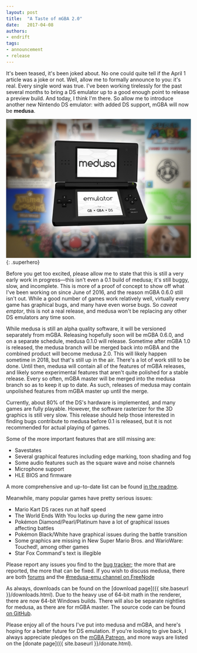 ```yaml
---
layout: post
title:  "A Taste of mGBA 2.0"
date:   2017-04-08
authors:
- endrift
tags:
- announcement
- release
---
```

It's been teased, it's been joked about. No one could quite tell if the April 1 article was a joke or not. Well, allow me to formally announce to you: it's real. Every single word was true. I've been working tirelessly for the past several months to bring a DS emulator up to a good enough point to release a preview build. And today, I think I'm there. So allow me to introduce another new Nintendo DS emulator: with added DS support, mGBA will now be **medusa**.
<!--more-->

![medusa](/assets/medusa-hero.jpg){: .superhero}

Before you get too excited, please allow me to state that this is still a very early work in progress—this isn't even a 0.1 build of medusa; it's still buggy, slow, and incomplete. This is more of a proof of concept to show off what I've been working on since June of 2016, and the reason mGBA 0.6.0 still isn't out. While a good number of games work relatively well, virtually every game has graphical bugs, and many have even worse bugs. So *caveat emptor*, this is not a real release, and medusa won't be replacing any other DS emulators any time soon.

While medusa is still an alpha quality software, it will be versioned separately from mGBA. Releasing hopefully soon will be mGBA 0.6.0, and on a separate schedule, medusa 0.1.0 will release. Sometime after mGBA 1.0 is released, the medusa branch will be merged back into mGBA and the combined product will become medusa 2.0. This will likely happen sometime in 2018, but that's still up in the air. There's a lot of work still to be done. Until then, medusa will contain all of the features of mGBA releases, and likely some experimental features that aren't quite polished for a stable release. Every so often, mGBA master will be merged into the medusa branch so as to keep it up to date. As such, releases of medusa may contain unpolished features from mGBA master up until the merge.

Currently, about 80% of the DS's hardware is implemented, and many games are fully playable. However, the software rasterizer for the 3D graphics is still very slow. This release should help those interested in finding bugs contribute to medusa before 0.1 is released, but it is not recommended for actual playing of games.

Some of the more important features that are still missing are:

- Savestates
- Several graphical features including edge marking, toon shading and fog
- Some audio features such as the square wave and noise channels
- Microphone support
- HLE BIOS and firmware

A more comprehensive and up-to-date list can be found [in the readme](https://github.com/mgba-emu/mgba/blob/medusa/README.md#dscaveat).

Meanwhile, many popular games have pretty serious issues:

- Mario Kart DS races run at half speed
- The World Ends With You locks up during the new game intro
- Pokémon Diamond/Pearl/Platinum have a lot of graphical issues affecting battles
- Pokémon Black/White have graphical issues during the battle transition
- Some graphics are missing in New Super Mario Bros. and WarioWare: Touched!, among other games
- Star Fox Command's text is illegible

Please report any issues you find to the [bug tracker](https://github.com/mgba-emu/mgba/issues); the more that are reported, the more that can be fixed. If you wish to discuss  medusa, there are both [forums](https://forums.mgba.io) and the [#medusa-emu channel on FreeNode](irc://irc.freenode.net/#medusa-emu)

As always, downloads can be found on the [download page]({{ site.baseurl }}/downloads.html). Due to the heavy use of 64-bit math in the renderer, there are now 64-bit Windows builds. There will also be separate nightlies for medusa, as there are for mGBA master. The source code can be found [on GitHub](https://github.com/mgba-emu/mgba/tree/medusa/).

Please enjoy all of the hours I've put into medusa and mGBA, and here's hoping for a better future for DS emulation. If you're looking to give back, I always appreciate pledges on the [mGBA Patreon](https://patreon.com/mgba), and more ways are listed on the [donate page]({{ site.baseurl }}/donate.html).